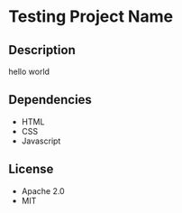 
# Testing Project Name

## Description

hello world

## Dependencies

- HTML
- CSS
- Javascript

## License

- Apache 2.0
- MIT
